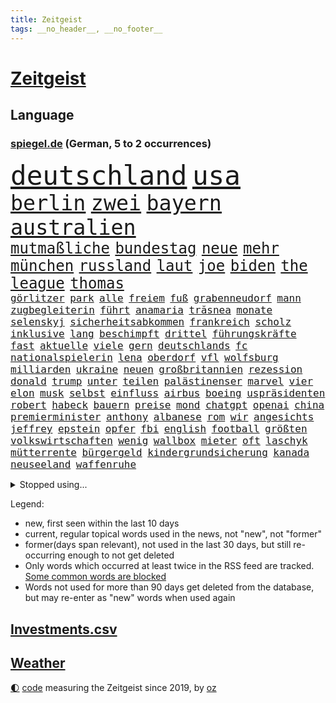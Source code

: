 ```yaml
---
title: Zeitgeist
tags: __no_header__, __no_footer__
---
```


# [Zeitgeist](https://oliz.io/zeitgeist/)

## Language

<h3><a href="https://www.spiegel.de" target="_blank">spiegel.de</a> (German, 5 to 2 occurrences)</h3>
<p style="font-family:monospace">
<span style="font-size:32pt"><a href="news_links.html#deutschland" class="current">deutschland</a></span>
<span style="font-size:32pt"><a href="news_links.html#usa" class="current">usa</a></span>
<br>
<span style="font-size:25pt"><a href="news_links.html#berlin" class="current">berlin</a></span>
<span style="font-size:25pt"><a href="news_links.html#zwei" class="current">zwei</a></span>
<span style="font-size:25pt"><a href="news_links.html#bayern" class="current">bayern</a></span>
<span style="font-size:25pt"><a href="news_links.html#australien" class="current">australien</a></span>
<br>
<span style="font-size:18pt"><a href="news_links.html#mutmaßliche" class="current">mutmaßliche</a></span>
<span style="font-size:18pt"><a href="news_links.html#bundestag" class="current">bundestag</a></span>
<span style="font-size:18pt"><a href="news_links.html#neue" class="current">neue</a></span>
<span style="font-size:18pt"><a href="news_links.html#mehr" class="current">mehr</a></span>
<span style="font-size:18pt"><a href="news_links.html#münchen" class="current">münchen</a></span>
<span style="font-size:18pt"><a href="news_links.html#russland" class="current">russland</a></span>
<span style="font-size:18pt"><a href="news_links.html#laut" class="current">laut</a></span>
<span style="font-size:18pt"><a href="news_links.html#joe" class="current">joe</a></span>
<span style="font-size:18pt"><a href="news_links.html#biden" class="current">biden</a></span>
<span style="font-size:18pt"><a href="news_links.html#the" class="current">the</a></span>
<span style="font-size:18pt"><a href="news_links.html#league" class="current">league</a></span>
<span style="font-size:18pt"><a href="news_links.html#thomas" class="current">thomas</a></span>
<br>
<span style="font-size:12pt"><a href="news_links.html#görlitzer" class="current">görlitzer</a></span>
<span style="font-size:12pt"><a href="news_links.html#park" class="current">park</a></span>
<span style="font-size:12pt"><a href="news_links.html#alle" class="current">alle</a></span>
<span style="font-size:12pt"><a href="news_links.html#freiem" class="current">freiem</a></span>
<span style="font-size:12pt"><a href="news_links.html#fuß" class="current">fuß</a></span>
<span style="font-size:12pt"><a href="news_links.html#grabenneudorf" class="new">grabenneudorf</a></span>
<span style="font-size:12pt"><a href="news_links.html#mann" class="current">mann</a></span>
<span style="font-size:12pt"><a href="news_links.html#zugbegleiterin" class="current">zugbegleiterin</a></span>
<span style="font-size:12pt"><a href="news_links.html#führt" class="current">führt</a></span>
<span style="font-size:12pt"><a href="news_links.html#anamaria" class="new">anamaria</a></span>
<span style="font-size:12pt"><a href="news_links.html#trăsnea" class="new">trăsnea</a></span>
<span style="font-size:12pt"><a href="news_links.html#monate" class="current">monate</a></span>
<span style="font-size:12pt"><a href="news_links.html#selenskyj" class="current">selenskyj</a></span>
<span style="font-size:12pt"><a href="news_links.html#sicherheitsabkommen" class="new">sicherheitsabkommen</a></span>
<span style="font-size:12pt"><a href="news_links.html#frankreich" class="current">frankreich</a></span>
<span style="font-size:12pt"><a href="news_links.html#scholz" class="current">scholz</a></span>
<span style="font-size:12pt"><a href="news_links.html#inklusive" class="current">inklusive</a></span>
<span style="font-size:12pt"><a href="news_links.html#lang" class="current">lang</a></span>
<span style="font-size:12pt"><a href="news_links.html#beschimpft" class="current">beschimpft</a></span>
<span style="font-size:12pt"><a href="news_links.html#drittel" class="current">drittel</a></span>
<span style="font-size:12pt"><a href="news_links.html#führungskräfte" class="current">führungskräfte</a></span>
<span style="font-size:12pt"><a href="news_links.html#fast" class="current">fast</a></span>
<span style="font-size:12pt"><a href="news_links.html#aktuelle" class="current">aktuelle</a></span>
<span style="font-size:12pt"><a href="news_links.html#viele" class="current">viele</a></span>
<span style="font-size:12pt"><a href="news_links.html#gern" class="current">gern</a></span>
<span style="font-size:12pt"><a href="news_links.html#deutschlands" class="current">deutschlands</a></span>
<span style="font-size:12pt"><a href="news_links.html#fc" class="current">fc</a></span>
<span style="font-size:12pt"><a href="news_links.html#nationalspielerin" class="new">nationalspielerin</a></span>
<span style="font-size:12pt"><a href="news_links.html#lena" class="current">lena</a></span>
<span style="font-size:12pt"><a href="news_links.html#oberdorf" class="new">oberdorf</a></span>
<span style="font-size:12pt"><a href="news_links.html#vfl" class="current">vfl</a></span>
<span style="font-size:12pt"><a href="news_links.html#wolfsburg" class="current">wolfsburg</a></span>
<span style="font-size:12pt"><a href="news_links.html#milliarden" class="current">milliarden</a></span>
<span style="font-size:12pt"><a href="news_links.html#ukraine" class="current">ukraine</a></span>
<span style="font-size:12pt"><a href="news_links.html#neuen" class="current">neuen</a></span>
<span style="font-size:12pt"><a href="news_links.html#großbritannien" class="current">großbritannien</a></span>
<span style="font-size:12pt"><a href="news_links.html#rezession" class="current">rezession</a></span>
<span style="font-size:12pt"><a href="news_links.html#donald" class="current">donald</a></span>
<span style="font-size:12pt"><a href="news_links.html#trump" class="current">trump</a></span>
<span style="font-size:12pt"><a href="news_links.html#unter" class="current">unter</a></span>
<span style="font-size:12pt"><a href="news_links.html#teilen" class="current">teilen</a></span>
<span style="font-size:12pt"><a href="news_links.html#palästinenser" class="current">palästinenser</a></span>
<span style="font-size:12pt"><a href="news_links.html#marvel" class="current">marvel</a></span>
<span style="font-size:12pt"><a href="news_links.html#vier" class="current">vier</a></span>
<span style="font-size:12pt"><a href="news_links.html#elon" class="current">elon</a></span>
<span style="font-size:12pt"><a href="news_links.html#musk" class="current">musk</a></span>
<span style="font-size:12pt"><a href="news_links.html#selbst" class="current">selbst</a></span>
<span style="font-size:12pt"><a href="news_links.html#einfluss" class="current">einfluss</a></span>
<span style="font-size:12pt"><a href="news_links.html#airbus" class="current">airbus</a></span>
<span style="font-size:12pt"><a href="news_links.html#boeing" class="current">boeing</a></span>
<span style="font-size:12pt"><a href="news_links.html#uspräsidenten" class="current">uspräsidenten</a></span>
<span style="font-size:12pt"><a href="news_links.html#robert" class="current">robert</a></span>
<span style="font-size:12pt"><a href="news_links.html#habeck" class="current">habeck</a></span>
<span style="font-size:12pt"><a href="news_links.html#bauern" class="current">bauern</a></span>
<span style="font-size:12pt"><a href="news_links.html#preise" class="current">preise</a></span>
<span style="font-size:12pt"><a href="news_links.html#mond" class="current">mond</a></span>
<span style="font-size:12pt"><a href="news_links.html#chatgpt" class="current">chatgpt</a></span>
<span style="font-size:12pt"><a href="news_links.html#openai" class="current">openai</a></span>
<span style="font-size:12pt"><a href="news_links.html#china" class="current">china</a></span>
<span style="font-size:12pt"><a href="news_links.html#premierminister" class="current">premierminister</a></span>
<span style="font-size:12pt"><a href="news_links.html#anthony" class="current">anthony</a></span>
<span style="font-size:12pt"><a href="news_links.html#albanese" class="new">albanese</a></span>
<span style="font-size:12pt"><a href="news_links.html#rom" class="current">rom</a></span>
<span style="font-size:12pt"><a href="news_links.html#wir" class="current">wir</a></span>
<span style="font-size:12pt"><a href="news_links.html#angesichts" class="current">angesichts</a></span>
<span style="font-size:12pt"><a href="news_links.html#jeffrey" class="current">jeffrey</a></span>
<span style="font-size:12pt"><a href="news_links.html#epstein" class="current">epstein</a></span>
<span style="font-size:12pt"><a href="news_links.html#opfer" class="current">opfer</a></span>
<span style="font-size:12pt"><a href="news_links.html#fbi" class="current">fbi</a></span>
<span style="font-size:12pt"><a href="news_links.html#english" class="new">english</a></span>
<span style="font-size:12pt"><a href="news_links.html#football" class="current">football</a></span>
<span style="font-size:12pt"><a href="news_links.html#größten" class="current">größten</a></span>
<span style="font-size:12pt"><a href="news_links.html#volkswirtschaften" class="new">volkswirtschaften</a></span>
<span style="font-size:12pt"><a href="news_links.html#wenig" class="current">wenig</a></span>
<span style="font-size:12pt"><a href="news_links.html#wallbox" class="new">wallbox</a></span>
<span style="font-size:12pt"><a href="news_links.html#mieter" class="current">mieter</a></span>
<span style="font-size:12pt"><a href="news_links.html#oft" class="current">oft</a></span>
<span style="font-size:12pt"><a href="news_links.html#laschyk" class="new">laschyk</a></span>
<span style="font-size:12pt"><a href="news_links.html#mütterrente" class="new">mütterrente</a></span>
<span style="font-size:12pt"><a href="news_links.html#bürgergeld" class="current">bürgergeld</a></span>
<span style="font-size:12pt"><a href="news_links.html#kindergrundsicherung" class="current">kindergrundsicherung</a></span>
<span style="font-size:12pt"><a href="news_links.html#kanada" class="current">kanada</a></span>
<span style="font-size:12pt"><a href="news_links.html#neuseeland" class="current">neuseeland</a></span>
<span style="font-size:12pt"><a href="news_links.html#waffenruhe" class="current">waffenruhe</a></span>
</p>
<details>
<summary>Stopped using...</summary>
<p class="former" style="font-size:12pt">
vergeblich(1212) treffer(1211) verfolgen(1211) entscheidungen(1210) helfer(1210) identifiziert(1210) extreme(1209) klima(1209) unabhängigkeit(1209) weiße(1209) welle(1209) zurzeit(1209) bewerber(1208) investieren(1208) jedem(1208) nachfolge(1208) sprache(1208) 6(1207) hieß(1207) jury(1207) maß(1207) schießt(1207) beamten(1206) behandelt(1206) bmw(1206) entdeckung(1206) genannt(1206) reichte(1206) vergangenheit(1206) verteilt(1206) viertel(1206) 2015(1205) kauft(1205) pariser(1205) united(1205) weltweite(1205) allianz(1204) ausgezeichnet(1204) entwurf(1204) fließt(1204) kamera(1204) regen(1204) schwangerschaft(1204) armut(1203) deswegen(1203) historischen(1203) messer(1203) reißt(1203) rettet(1203) terroristen(1203) tweet(1203) verhängte(1203) zeugen(1203) bahnhof(1202) erbe(1202) pocht(1202) übergriffe(1202) überzeugt(1202) erfasst(1201) erwartungen(1201) fußballprofi(1201) international(1201) kultur(1201) gehalten(1200) literatur(1200) medikamente(1200) möglichst(1200) planen(1200) restaurants(1200) bielefeld(1199) geburt(1199) illegalen(1199) vorsitzenden(1199) anbieten(1198) bestellt(1198) kleines(1198) militärs(1198) nutzte(1198) stärke(1198) welchen(1198) juli(1197) verheerenden(1197) wende(1197) erinnern(1196) träumen(1196) vermeiden(1196) 600(1195) einsetzen(1195) erkrankt(1195) langfristig(1195) richtet(1195) schnitt(1195) verbindet(1195) versprochen(1195) themen(1194) trainiert(1194) 3000(1193) mieten(1193) beiträge(1190) geschäftsführer(1190) porsche(1190) schuss(1190) patient(1189) steckte(1188) wind(1188) afghanistan(1187) erwarten(1187) herz(1187) erfüllt(1186) kindes(1186) auflagen(1185) garten(1185) pfund(1185) insassen(1183) überleben(1182) laufenden(1180) münster(1179) regelung(1179) klasse(1175) provoziert(1174) wandel(1172) beweise(1171) gefühl(1169) flug(1158) karlsruhe(1154) rakete(1153) sammeln(1147) dankt(1123) heidelberg(1122) lieferketten(1110) langjährige(1101) westliche(1097) extremwetter(1085) notstand(1055) konservative(1048) blut(1026) enthalten(1016) militärische(998) akzeptieren(967) tricks(954) schwäche(951) stundenlang(951) kümmern(940) irre(937) verbunden(928) mächtigen(924) beeinträchtigt(905) nachspielzeit(896) drauf(887) energiepreise(884) gewohnt(876) angestellten(871) gemeinschaft(870) entstanden(861) älteste(848) kursieren(846) vermitteln(840) empfehlen(835) fdppolitiker(835) hendrik(833) strackzimmermann(824) ungewöhnliche(817) schülerin(816) luftwaffe(809) laura(798) vatikan(798) gewaltsamen(796) dutzenden(792) gesteckt(787) kompromiss(779) verletzung(777) kriegs(772) kanzlers(770) einzig(764) marieagnes(761) ben(755) verkündete(752) wolf(749) ring(748) zusammenhalt(748) spektakel(741) entführung(738) pekings(732) filmemacher(729) aufhören(719) emotionalen(719) dortmunder(716) benötigt(709) 17jährige(706) gelöst(699) verliehen(678) todes(676) gemeint(675) talent(664) bezeichnen(662) nachfolgerin(651) locken(649) schönen(644) jack(641) schlamm(638) heiß(635) jubel(627) debattiert(612) zunahme(610) verhaftung(600) profi(592) einsätze(591) youtube(590) grün(589) plädieren(588) genauer(576) wissenschaft(572) berlinneukölln(562) fpö(557) subventionen(549) durchs(538) giorgia(538) mithalten(537) begrenzen(529) entkommen(524) tobias(521) gewässer(518) jüngst(515) angeblicher(510) bussen(504) rose(489) staatsmedien(483) steven(481) bruch(480) freundschaft(477) tunesien(476) fördert(463) kopftuch(463) schönheit(461) außenpolitik(460) baustellen(457) beerdigt(456) 39(451) prangert(444) digital(441) trotzen(440) wirtschaftliche(435) skepsis(432) zehntausenden(431) migrationspolitik(429) langsamer(427) abwehr(426) 2011(421) machtkampf(421) amtsgericht(420) euphorie(420) auflaufen(418) kontrollen(414) emails(411) regierende(411) ubahn(408) internationalem(406) gelegenheit(404) weißes(403) freigelassen(401) kandidieren(401) opfers(401) 28jähriger(388) jung(388) erlag(385) erfolgreiche(380) zeitplan(380) ausstand(379) hilfsorganisation(379) temperatur(379) fernando(378) rauchen(377) reihen(376) springen(374) übers(368) linda(367) leon(366) palästinensern(365) vierteljahrhundert(363) losgegangen(361) verschleppt(361) attackierte(360) nordamerika(360) akt(359) unbekannt(357) gesetzlichen(354) vorwurfs(351) reisten(350) dom(349) handwerker(349) spielerinnen(349) zaun(344) merklich(341) kaiser(335) umstellung(331) anhand(330) anlagen(328) kehren(328) ertrunken(326) gegenoffensive(326) rio(324) jugend(320) gewartet(319) slowenien(318) bestreiten(315) laune(315) umsetzen(313) regierungspartei(311) denkmal(310) errichten(310) wüst(310) solidarisch(309) diplomatische(308) konkurrent(304) schauspielers(304) eingeklemmt(303) kippen(302) sofortiger(302) ecuador(301) mordkommission(301) angelegenheit(300) geschwächt(300) kommandeur(300) länderspiele(300) taiwans(300) unrealistisch(299) ticket(297) brachten(293) gesundheitlichen(292) oberbayern(286) arbeitswelt(285) konrad(281) kürzt(281) durften(280) nationalkonservative(279) kremlkritiker(277) forscherin(275) breit(274) maus(270) kfw(269) spaniens(268) gerichtlich(266) imperium(266) seniorin(266) plastikmüll(265) erzieher(263) seltsame(262) schwierigen(260) landtagswahlen(259) kretschmer(258) umbenennung(258) 83(256) vorgenommen(256) beteiligte(254) strafverfolger(254) todesfälle(252) blamiert(249) organisationen(249) uskapitol(248) gewahrsam(247) kryptowährungen(246) mohammed(244) bitter(243) kopenhagen(243) bekennt(242) länderspiel(242) popp(242) ausschließen(241) übergang(241) morgens(240) pakt(240) tritte(240) menschlicher(237) verurteilen(237) wuchs(237) henry(236) staats(236) agieren(234) ämtern(233) ausgeht(232) drastische(231) spahn(231) einziehen(230) erkennt(230) schirdewan(230) blockierte(229) abgewehrt(228) obdachlose(228) profil(226) brasiliens(224) 78(223) ralf(222) kürzungen(221) oldenburg(221) schärferen(221) zwischenfall(220) rechtsradikalen(218) weisen(214) energieverbrauch(213) abgesehen(211) angelaufen(211) ausreichend(211) gleichermaßen(211) abwenden(210) millionenstrafe(210) lebend(209) schweigt(209) 30jähriger(206) anteile(205) soziologe(205) unwahrheiten(205) abgebaut(201) dänische(200) ausgestorben(199) bösen(198) wegbegleiter(197) gutachter(196) seele(196) vermittelt(196) ausschließlich(195) nachvollziehbar(195) zäsur(195) gehörten(194) perfide(194) urwald(194) europameister(193) sven(192) heim(191) planet(190) strenger(190) zeitgleich(190) angefangen(188) black(188) sicherheitsgarantien(187) ansprache(186) wandern(186) charmeoffensive(185) wirtschaftsweise(185) standorten(184) überragenden(183) gesellschaften(182) zehnmal(182) bob(180) sicherstellen(180) adenauer(178) rangliste(177) erlebten(176) kugel(176) wegovy(176) geöffnet(175) kindesmissbrauch(175) beschwört(173) halter(173) natürlichen(173) inka(172) kryptowährung(172) oberstes(172) einsam(170) mächtigsten(170) tanker(170) autofrachter(169) hunden(169) rasche(169) recherche(168) teenagerin(167) o’connor(166) zelebriert(166) angefahren(165) galaxien(165) weltraum(165) strafrechtlich(164) alexa(163) horizont(162) austria(161) brustkrebs(161) inside(161) exfrau(160) rinder(160) fußballweltverband(159) alaska(158) ehrung(158) gründete(158) ticketpreise(158) eurozone(157) niederlegen(157) sperre(157) models(156) zement(156) angesehen(155) kabine(155) lotterie(155) schiitenmiliz(155) jubeln(154) kreative(154) opernhaus(154) drogenboss(153) jon(153) leinwand(153) gestiegenen(152) journalistinnen(152) makeup(152) akzeptiert(151) todesursache(151) umgehend(151) verunglückte(151) wohnort(151) abschießen(150) bestaunen(150) heidelberger(150) ruder(150) zusammengebrochen(150) coole(149) nordisk(149) novo(149) unterhält(149) rekordtief(148) säugling(148) brunsbüttel(147) wgzimmer(147) gleis(146) rabe(146) trinken(146) spieltagen(145) bbc(144) sonnenschein(144) staatsbürgerschaft(144) suv(143) block(142) feste(142) umgesetzt(142) entführten(141) gondel(141) spezialeinheit(141) tvsender(141) vergleichen(141) a$ap(140) bayernspieler(139) extremist(138) luftschläge(138) beantworten(137) erweitern(136) spdgeneralsekretär(136) gewässern(135) gastronomie(134) abspaltung(132) tauchen(132) düsteren(131) elektrofahrzeuge(131) geheiratet(131) toptalent(131) attentäter(130) echo(130) filmpreis(130) grippe(130) maps(130) darstellen(129) verfolgte(129) anschein(128) berüchtigte(128) störte(128) dozent(127) pyramide(127) sexualisierten(127) zulauf(127) a7(125) linkenpolitiker(125) süßigkeiten(125) unausweichlich(125) zugausfälle(125) inhaftierter(124) verhalf(124) gestaltet(123) havanna(123) zähne(123) klarer(122) verspätet(122) ezigaretten(121) fußballweltmeister(121) widmete(121) 92(120) kaution(119) zuverlässig(119) gestiegener(118) hadern(118) kehrtwende(118) verschickt(118) agierten(117) gezielten(117) sanitäter(115) weltweites(115) ceo(114) mobbing(114) vorbereitungen(114) besetzung(113) gehindert(113) nichtstun(113) reus(113) 1996(112) tieferen(112) eingerichtet(111) barriere(110) mikroplastik(109) zahlte(109) geplantem(108) vereins(108) flüchtlingsunterkunft(107) journal(107) verleihen(107) zugteilung(106) historischem(105) langjähriger(105) liefen(105) wertvoll(105) asylverfahren(104) begehrt(104) bevorstehen(104) ewig(104) hilflos(104) nächte(104) gezielte(103) unverändert(103) neuerung(102) taucht(102) aspekte(101) lebensgefährte(101) glückwünsche(100) israelischem(100) mohammadi(100) tunesischen(100) absichtlich(99) flügels(99) verschleppte(99) akademie(98) bangladesch(98) kongress(98) emotionaler(97) gerast(97) größerem(97) prognosen(97) 24jähriger(96) dick(96) präsidentenamt(95) reagierten(95) womit(95) angeschlagen(94) passantin(94) fehlers(93) verantwortliche(93) betonte(92) raketenbeschuss(92) abstinenz(91) bodentruppen(91) gaspipeline(91) nordwesten(91) bombenangriff(90) hof(90) kraus(90) mörderin(90) perspektiven(90) pispartei(90) rechtsdrall(90) sicherheitsgründen(90) sicherheitskabinett(90) thierry(90) unfähigkeit(90) verlage(90) blamierte(89) ecuadors(89) ideal(89) schwerpunkte(89) verhaltensweisen(89) abnehmspritzen(88) aufzubauen(88) beruhigen(88) cottbus(88) langläufer(88) menschengruppen(88) ozempic(88) sodass(88) verlagert(88) verreisen(88) zielgruppe(88) antiisraelische(87) ausgepfiffen(87) erwies(87) gerutscht(87) kurdin(87) mitsprache(87) oftmals(87) wiederholte(87) zoom(87) überfielen(87) mandalorian(86) freizulassen(85) gefängnisse(85) gelangte(85) pochen(85) prinzen(85) tüte(85) unterhalten(85) versperrt(85) wars(85) angespannten(84) aufflammen(84) baukosten(84) demokratiefeinde(84) elaheh(84) fasste(84) gauck(84) hamedi(84) ingenieur(84) komplette(84) patriots(84) schweigeminute(84) tatortteam(84) visite(84) beeindruckend(83) beschlagnahmten(83) datenbrille(83) freilässt(83) mixedrealitybrille(83) sandro(83) schlaf(83) unerwähnt(83) somit(82) streitgespräch(82) dichter(81) footballteam(81) gründeten(81) júnior(81) oberhof(81) pegelstände(81) topmanager(81) abdul(80) bedrohlich(80) ereignete(80) erntete(80) hindern(80) rendite(80) via(80) besatzungsmitglied(79) bettina(79) bochumer(79) brandt(79) sick(79) barça(78) führer(78) konterte(78) newcastle(78) sauer(78) stille(78) verschleppung(78) beirut(77) deich(77) einwände(77) endura(77) kabarettist(77) marketing(77) nrwministerpräsident(77) regentschaft(77) vaude(77) exportiert(76) friends(76) genommene(76) millimeter(76) mitgestalten(76) mütze(76) tempolimits(76) verletze(76) kommandeure(75) muriel(75) terroralarm(75) ältesten(75) abgefangen(74) ausführlich(74) fußballwelt(74) homburg(74) kaisers(74) staatshilfe(74) beschuldigte(73) einschnitte(73) erfolglosen(73) fußballspieler(73) klassischer(73) konzepte(73) pazifikstaat(73) sportvorstand(73) ausrufen(72) beschrieben(72) doppelter(72) gefeierte(72) silvesternacht(72) gdlchef(71) sec(71) versorgen(71) 2500(70) auftraggeber(70) kroatiens(70) lotet(70) meiser(70) mitverantwortung(70) neffe(70) solarmodule(70) wachsenden(70) zulässt(70) entmachtung(69) europäischer(69) ewingefängnis(69) turnieren(69) verursachen(69) schwänzt(68) usamerikanischen(68) drittstaaten(67) krokodile(67) meme(67) songwriterin(67) strengen(67) abnehmspritze(66) documenta(66) fluggäste(66) gealtert(66) kampfansage(66) kolumbiens(66) lebten(66) nationalistische(66) siegemund(66) staatsanwälte(66) schwaches(65) ausrufezeichen(64) oppositionspartei(64) posierten(64) skiweltcup(64) verhandlungsrunde(64) kichatbot(63) netflixserie(63) suizid(63) vollständige(63) bertelsmann(62) darstellerin(62) gigantischen(62) landesweite(62) potente(62) ranger(62) sprintrennen(62) unverhältnismäßig(62) 91jährige(61) dastehen(61) grimm(61) nanoplastik(61) siedlern(61) skifahren(61) sorgenvoll(61) sterbenskrank(61) veronika(61) verschlafen(61) anvertraut(60) krankschreibung(60) nürnberger(60) verärgerten(60) faktoren(59) ngo(59) drehbücher(58) rettungseinsatz(58) ruhpolding(58) stuhl(58) 67(57) beruht(57) jubelten(57) kindergarten(57) ryan(57) schusswaffe(57) verlagern(57) vlhová(57) wobei(57) arbeitslosenversicherung(56) beiträgen(56) brachialen(56) gripgrab(56) minnesota(56) poc(56) romantische(56) timberwolves(56) edler(55) eingestürzten(55) elite(55) kassenärzten(55) mitentscheiden(55) pendler(55) positionierung(55) weihnachtsfrieden(55) golden(54) jahreswechsel(54) lokalen(54) neuzulassungen(54) sicherheitsbeamter(54) verdachtsfall(54) verstört(54) behauptung(53) dfbteam(53) gänsehaut(53) kraftstoff(53) landwirtschaftsminister(53) lebensstil(53) rängen(53) wärmer(53) bereichen(52) beträgt(52) einverstanden(52) geiseldeal(52) massensterben(52) vergleiche(52) verschmutzen(52) carlo(51) extras(51) girl(51) helsinki(51) janeiro(51) kassenärzte(51) taurusfrage(51) ausbilden(50) fach(50) filmt(50) gegenstände(50) paarung(50) prall(50) silvester(50) tiktokphänomen(50) umgebracht(50) verbundene(50) durchgang(49) ermordung(49) rihannas(49) usmarine(49) brych(48) hochgiftige(48) java(48) jesus(48) notlage(48) schneestürme(48) biathletin(47) biathlonweltcup(47) gekaperten(47) kisoftware(47) kollidierten(47) mülleimer(47) nehme(47) saisonauftakt(47) wintersturm(47) frederik(46) trauen(46) vorgeht(46) 27jährigen(45) abgehalten(45) defekte(45) distanzieren(45) oscarpreisträgerin(45) religiösen(45) verena(45) zweitklassigkeit(45) erwägen(44) freigekommen(44) herde(44) lgbtbewegung(44) schäfer(44) usostküste(44) versorgte(44) zusammentreffen(44) films(43) kardashian(43) podest(43) staatsgeld(43) abgewinnen(42) dubai(42) gambia(42) gefroren(42) gürtel(42) hausärzte(42) positives(42) schneechaos(42) strafanzeigen(42) testsieger(42) weltcupsieg(42) zwillinge(42) biathlon(41) gefischt(41) rauch(41) rechenschaft(41) südosten(41) 42jährige(40) aufzuhören(40) kreuzfahrt(40) winterwunderland(40) 344(39) eingeschlossenen(39) hinein(39) investition(39) korruptionsprozess(39) 22jährigen(38) beruhigungsmittel(38) fußballfan(38) gehuldigt(38) starkwatzinger(38) trailer(38) vorständen(38) zuschüsse(38) grandslamsiegerin(37) hinschauen(37) margrethe(37) residenz(37) usdollar(37) arztpraxen(36) batteriefabrik(36) dorthin(36) langlauf(36) lehmann(36) meistverkauften(36) politischer(36) ökosystem(36) critics(35) roberts(35) schulische(35) weihnachtsgeschenke(35) 68(34) ausstands(34) claudine(34) gay(34) giftige(34) harvard(34) lautsprecher(34) marktanteil(34) unbesetzt(34) viermal(34) wundert(34) 88jährige(33) bidenregierung(33) kernkraft(33) magazine(33) on(33) usfirma(33) zeitalter(33) bahnmanager(32) gefrierpunkt(32) gfk(32) hausbesitzern(32) künzer(32) liebhaberin(32) nia(32) verschwundene(32) weggefährten(32) ägäis(32) amy(31) anatomie(31) berührt(31) entgegenkommen(31) erfuhr(31) schwersten(31) willy(31) aggressiven(30) beklaut(30) eindeutige(30) missbrauchsfälle(30) prägende(30) verzicht(30) andenken(29) ebbt(29) entspannter(29) oralverkehr(29) teppich(29) verkünden(29) wiedergefunden(29) friedhöfen(28) globes(28) hässlich(28) kulisse(28) kuwait(28) landshut(28) skispringer(28) steiner(28) unterziehen(28) vierschanzentournee(28) auslaufen(27) auswanderer(27) auszeichnungen(27) eingezogener(27) kathedrale(27) notredame(27) vorkommt(27) bestie(26) high(26) luftraum(26) parteiführung(26) angestiftet(25) bastian(25) etf(25) harvardpräsidentin(25) heirateten(25) herber(25) klubikone(25) luxuswohnungen(25) mangelnde(25) taipeh(25) vulkane(25) bill(24) gefängniswärter(24) geldanlage(24) kaufprämie(24) reitz(24) appstore(23) gemobbt(23) großdemo(23) huthiangriffen(23) kleinster(23) kommandozentrale(23) kuchenskandal(23) kürzungspläne(23) minusgraden(23) zusteht(23) dreikönigstreffen(22) entgegensetzen(22) faustschlag(22) ketamin(22) völkermordes(22) völkermords(22) zurückzunehmen(22) öffnete(22) aufforstung(21) einschaltquote(21) uspräsidentschaftswahl(21) deiche(20) gíslason(20) hochwasser(20) motivierte(20) somalia(20) winehouse(20) baumgart(19) erik(19) pkkkämpfer(19) bewahrt(18) dahintersteckt(18) deif(18) kfrage(18) süßen(18) verteilen(18) autobahnauffahrten(17) mexikanische(17) mögen(17) piraten(17) angespannter(16) biolebensmittel(16) diskriminiert(16) dominanten(16) erteilen(16) rüstungsexporte(16) saudiarabischen(16) segen(16) supermodel(16) erfinderin(15) sandsäcke(15) sporadisch(15) taser(15) begleiter(14) benötigte(14) elijah(14) haftanstalt(14) hauptziel(14) körperlich(14) mcclain(14) unternehmerfamilie(14) bestandteile(13) bürgerrat(13) kathleen(13) lawine(13) melania(13) resigniert(13) sandsäcken(13) schwächung(13) tierhalter(13) verstorbene(13) verteilte(13) flugverbot(12) millionenschaden(12) ramona(12) rüsten(12) terrorwarnung(12) unkonventionellen(12) alleiniger(11) angespannte(11) ausgerutscht(11) bentele(11) brennende(11) flugobjekt(11) riad(11) waghalsige(11) zerbombten(11)
</p>
</details>
<p>Legend:
<ul>
<li><span class="new">new</span>, first seen within the last 10 days</li>
<li><span class="current">current</span>, regular topical words used in the news, not "new", not "former"</li>
<li><span class="former">former(days span relevant)</span>, not used in the last 30 days, but still re-occurring enough to not get deleted</li>
<li>Only words which occurred at least twice in the RSS feed are tracked. <a href="language/filters.py">Some common words are blocked</a></li>
<li>Words not used for more than 90 days get deleted from the database, but may re-enter as "new" words when used again</li>
</ul>
</p>

## [Investments](investments.html)[.csv](investments.csv)

## [Weather](weather.html)

<footer>
<a href="javascript:toggleTheme()" class="nav">🌓</a>
<a href="https://github.com/ooz/zeitgeist">code</a> measuring the Zeitgeist since 2019, by <a href="https://oliz.io">oz</a>
</footer>
